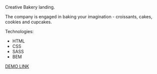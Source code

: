 Creative Bakery landing.

The company is engaged in baking your imagination - croissants, cakes, cookies and cupcakes.

Technologies: 
- HTML
- CSS
- SASS
- BEM

[DEMO LINK](https://partnersinbahamas.github.io/Creative-Bakery-landing/)

